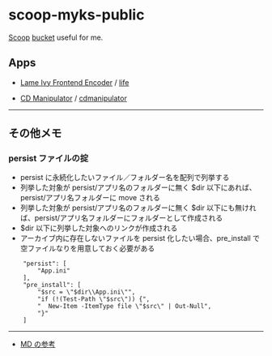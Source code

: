 # scoop-myks-public

[Scoop](https://scoop.sh/) [bucket](https://github.com/lukesampson/scoop/wiki/Buckets) useful for me.

## Apps

* [Lame Ivy Frontend Encoder](https://www.vector.co.jp/soft/win95/art/se233905.html) / [life](bucket/life.json)

* [CD Manipulator](http://www.storeroom.info/cdm/) / [cdmanipulator](bucket/cdmanipulator.json)

---
## その他メモ

### persist ファイルの掟

* persist に永続化したいファイル／フォルダー名を配列で列挙する
* 列挙した対象が persist/アプリ名のフォルダーに無く $dir 以下にあれば、persist/アプリ名フォルダーに move される
* 列挙した対象が persist/アプリ名のフォルダーに無く $dir 以下にも無ければ、persist/アプリ名フォルダーにフォルダーとして作成される
* $dir 以下に列挙した対象へのリンクが作成される
* アーカイブ内に存在しないファイルを persist 化したい場合、pre_install で空ファイルなりを用意しておく必要がある

```
    "persist": [
        "App.ini"
    ],
    "pre_install": [
        "$src = \"$dir\\App.ini\"",
        "if (!(Test-Path \"$src\")) {",
        "  New-Item -ItemType file \"$src\" | Out-Null",
        "}"
    ]

```

---
* [MD の参考](https://guides.github.com/features/mastering-markdown/)

